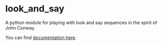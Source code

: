 # look_and_say
A python module for playing with look and say sequences in the spirit of John Conway.

You can find [documentation here](jonnycomes.github.io/look-and-say/html/look_and_say.html).